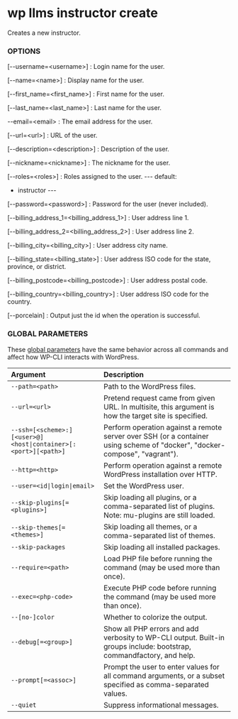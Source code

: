 # wp llms instructor create

Creates a new instructor.

### OPTIONS

[\--username=&lt;username&gt;]
: Login name for the user.

[\--name=&lt;name&gt;]
: Display name for the user.

[\--first_name=&lt;first_name&gt;]
: First name for the user.

[\--last_name=&lt;last_name&gt;]
: Last name for the user.

\--email=&lt;email&gt;
: The email address for the user.

[\--url=&lt;url&gt;]
: URL of the user.

[\--description=&lt;description&gt;]
: Description of the user.

[\--nickname=&lt;nickname&gt;]
: The nickname for the user.

[\--roles=&lt;roles&gt;]
: Roles assigned to the user.
\---
default:
  - instructor
\---

[\--password=&lt;password&gt;]
: Password for the user (never included).

[\--billing_address_1=&lt;billing_address_1&gt;]
: User address line 1.

[\--billing_address_2=&lt;billing_address_2&gt;]
: User address line 2.

[\--billing_city=&lt;billing_city&gt;]
: User address city name.

[\--billing_state=&lt;billing_state&gt;]
: User address ISO code for the state, province, or district.

[\--billing_postcode=&lt;billing_postcode&gt;]
: User address postal code.

[\--billing_country=&lt;billing_country&gt;]
: User address ISO code for the country.

[\--porcelain]
: Output just the id when the operation is successful.

### GLOBAL PARAMETERS

These [global parameters](https://make.wordpress.org/cli/handbook/config/) have the same behavior across all commands and affect how WP-CLI interacts with WordPress.

| **Argument**    | **Description**              |
|:----------------|:-----------------------------|
| `--path=<path>` | Path to the WordPress files. |
| `--url=<url>` | Pretend request came from given URL. In multisite, this argument is how the target site is specified. |
| `--ssh=[<scheme>:][<user>@]<host\|container>[:<port>][<path>]` | Perform operation against a remote server over SSH (or a container using scheme of "docker", "docker-compose", "vagrant"). |
| `--http=<http>` | Perform operation against a remote WordPress installation over HTTP. |
| `--user=<id\|login\|email>` | Set the WordPress user. |
| `--skip-plugins[=<plugins>]` | Skip loading all plugins, or a comma-separated list of plugins. Note: mu-plugins are still loaded. |
| `--skip-themes[=<themes>]` | Skip loading all themes, or a comma-separated list of themes. |
| `--skip-packages` | Skip loading all installed packages. |
| `--require=<path>` | Load PHP file before running the command (may be used more than once). |
| `--exec=<php-code>` | Execute PHP code before running the command (may be used more than once). |
| `--[no-]color` | Whether to colorize the output. |
| `--debug[=<group>]` | Show all PHP errors and add verbosity to WP-CLI output. Built-in groups include: bootstrap, commandfactory, and help. |
| `--prompt[=<assoc>]` | Prompt the user to enter values for all command arguments, or a subset specified as comma-separated values. |
| `--quiet` | Suppress informational messages. |
